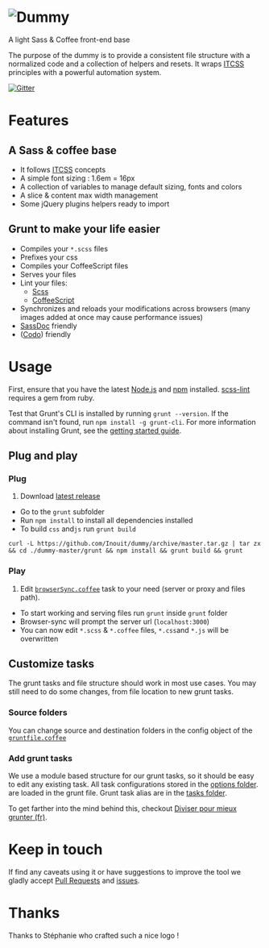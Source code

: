 # ![Dummy](https://raw.githubusercontent.com/Inouit/dummy/gh-pages/img/dummy.png)

A light Sass &amp; Coffee front-end base

The purpose of the dummy is to provide a consistent file structure with a normalized code and a collection of helpers and resets. It wraps [ITCSS](http://itcss.io/) principles with a powerful automation system.

[![Gitter](https://badges.gitter.im/Join%20Chat.svg)](https://gitter.im/Inouit/dummy?utm_source=badge&utm_medium=badge&utm_campaign=pr-badge&utm_content=body_badge)

# Features

## A Sass & coffee base
- It follows [ITCSS](https://www.youtube.com/watch?v=1OKZOV-iLj4) concepts
- A simple font sizing : 1.6em = 16px
- A collection of variables to manage default sizing, fonts and colors
- A slice & content max width management
- Some jQuery plugins helpers ready to import

## Grunt to make your life easier

- Compiles your `*.scss` files
- Prefixes your css
- Compiles your CoffeeScript files
- Serves your files
- Lint your files:
  - [Scss](https://github.com/Inouit/dummy/blob/master/grunt/.scss-lint.yml)
  - [CoffeeScript](https://github.com/Inouit/dummy/blob/master/grunt/coffeelint.json)
- Synchronizes and reloads your modifications across browsers (many images added at once may cause performance issues)
- [SassDoc](http://sassdoc.com/annotations/) friendly
- ([Codo](https://github.com/coffeedoc/codo)) friendly

# Usage
  First, ensure that you have the latest [Node.js](http://nodejs.org/) and [npm](http://npmjs.org/) installed. [scss-lint](https://github.com/brigade/scss-lint#requirements) requires a gem from ruby.

  Test that Grunt's CLI is installed by running `grunt --version`.  If the command isn't found, run `npm install -g grunt-cli`.  For more information about installing Grunt, see the [getting started guide](http://gruntjs.com/getting-started).


## Plug and play
### Plug
1. Download [latest release](https://github.com/Inouit/dummy/releases)
- Go to the `grunt` subfolder
- Run `npm install` to install all dependencies
 installed
- To build `css` and`js` run `grunt build`

```shell
curl -L https://github.com/Inouit/dummy/archive/master.tar.gz | tar zx && cd ./dummy-master/grunt && npm install && grunt build && grunt
```

### Play
1. Edit [`browserSync.coffee`](https://github.com/Inouit/dummy/blob/master/grunt/tasks/options/browserSync.coffee) task to your need (server or proxy and files path).
- To start working and serving files run `grunt` inside `grunt` folder
- Browser-sync will prompt the server url (`localhost:3000`)
- You can now edit `*.scss` & `*.coffee` files, `*.css`and `*.js` will be overwritten

## Customize tasks
The grunt tasks and file structure should work in most use cases. You may still need to do some changes, from file location to new grunt tasks.  

### Source folders
  You can change source and destination folders in the config object of the [`gruntfile.coffee`](https://github.com/Inouit/dummy/blob/master/grunt/gruntfile.coffee#L30)

### Add grunt tasks
  We use a module based structure for our grunt tasks, so it should be easy to edit any existing task. All task configurations stored in the [options folder](https://github.com/Inouit/dummy/tree/master/grunt/tasks/options). are loaded in the grunt file. Grunt task alias are in the [tasks folder](https://github.com/Inouit/dummy/tree/master/grunt/tasks).

  To get farther into the mind behind this, checkout [Diviser pour mieux grunter (fr)](https://medium.com/dev-notes/diviser-pour-mieux-grunter-a745f41e1a32).

# Keep in touch

If find any caveats using it or have suggestions to improve the tool we gladly accept [Pull Requests](https://github.com/Inouit/dummy/tree/master/CONTRIBUTING.md#submitting-a-pull-request) and [issues](https://github.com/Inouit/dummy/issues).

# Thanks
Thanks to Stéphanie who crafted such a nice logo !
